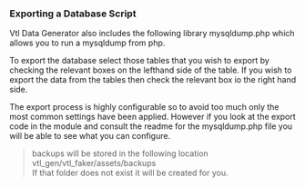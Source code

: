 ### Exporting a Database Script

Vtl Data Generator also includes the following library mysqldump.php which allows you to run a mysqldump from php.

To export the database select those tables that you wish to export by checking the relevant boxes on the lefthand side of the table. If you wish to export the data from the tables then check the relevant box io the right hand side.

The export process is highly configurable so to avoid too much only the most common settings have been applied.  However if you look at the export code in the module and consult the readme for the mysqldump.php file you will be able to see what you can configure.

> backups will be stored in the following location
> vtl_gen/vtl_faker/assets/backups   
> If that folder does not exist it will be created for you.


